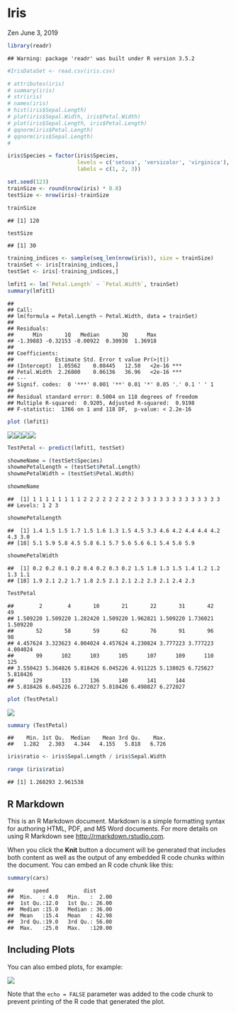 Iris
================
Zen
June 3, 2019

``` r
library(readr)
```

    ## Warning: package 'readr' was built under R version 3.5.2

``` r
#IrisDataSet <- read.csv(iris.csv)

# attributes(iris)
# summary(iris)
# str(iris)
# names(iris)
# hist(iris$Sepal.Length)
# plot(iris$Sepal.Width, iris$Petal.Width)
# plot(iris$Sepal.Length, iris$Petal.Length)
# qqnorm(iris$Petal.Length)
# qqnorm(iris$Sepal.Length)
# 

iris$Species = factor(iris$Species,
                      levels = c('setosa', 'versicolor', 'virginica'),
                      labels = c(1, 2, 3))

set.seed(123)
trainSize <- round(nrow(iris) * 0.8)
testSize <- nrow(iris)-trainSize

trainSize
```

    ## [1] 120

``` r
testSize
```

    ## [1] 30

``` r
training_indices <- sample(seq_len(nrow(iris)), size = trainSize)
trainSet <- iris[training_indices,]
testSet <- iris[-training_indices,]

lmfit1 <- lm(`Petal.Length` ~ `Petal.Width`, trainSet)
summary(lmfit1)
```

    ## 
    ## Call:
    ## lm(formula = Petal.Length ~ Petal.Width, data = trainSet)
    ## 
    ## Residuals:
    ##      Min       1Q   Median       3Q      Max 
    ## -1.39883 -0.32153 -0.00922  0.30938  1.36918 
    ## 
    ## Coefficients:
    ##             Estimate Std. Error t value Pr(>|t|)    
    ## (Intercept)  1.05562    0.08445   12.50   <2e-16 ***
    ## Petal.Width  2.26800    0.06136   36.96   <2e-16 ***
    ## ---
    ## Signif. codes:  0 '***' 0.001 '**' 0.01 '*' 0.05 '.' 0.1 ' ' 1
    ## 
    ## Residual standard error: 0.5004 on 118 degrees of freedom
    ## Multiple R-squared:  0.9205, Adjusted R-squared:  0.9198 
    ## F-statistic:  1366 on 1 and 118 DF,  p-value: < 2.2e-16

``` r
plot (lmfit1)
```

![](Iris_files/figure-markdown_github/unnamed-chunk-1-1.png)![](Iris_files/figure-markdown_github/unnamed-chunk-1-2.png)![](Iris_files/figure-markdown_github/unnamed-chunk-1-3.png)![](Iris_files/figure-markdown_github/unnamed-chunk-1-4.png)

``` r
TestPetal <- predict(lmfit1, testSet)

showmeName = (testSet$Species)
showmePetalLength = (testSet$Petal.Length)
showmePetalWidth = (testSet$Petal.Width)

showmeName
```

    ##  [1] 1 1 1 1 1 1 1 1 2 2 2 2 2 2 2 2 2 3 3 3 3 3 3 3 3 3 3 3 3 3
    ## Levels: 1 2 3

``` r
showmePetalLength
```

    ##  [1] 1.4 1.5 1.5 1.7 1.5 1.6 1.3 1.5 4.5 3.3 4.6 4.2 4.4 4.4 4.2 4.3 3.0
    ## [18] 5.1 5.9 5.8 4.5 5.8 6.1 5.7 5.6 5.6 6.1 5.4 5.6 5.9

``` r
showmePetalWidth
```

    ##  [1] 0.2 0.2 0.1 0.2 0.4 0.2 0.3 0.2 1.5 1.0 1.3 1.5 1.4 1.2 1.2 1.3 1.1
    ## [18] 1.9 2.1 2.2 1.7 1.8 2.5 2.1 2.1 2.2 2.3 2.1 2.4 2.3

``` r
TestPetal
```

    ##        2        4       10       21       22       31       42       49 
    ## 1.509220 1.509220 1.282420 1.509220 1.962821 1.509220 1.736021 1.509220 
    ##       52       58       59       62       76       91       96       98 
    ## 4.457624 3.323623 4.004024 4.457624 4.230824 3.777223 3.777223 4.004024 
    ##       99      102      103      105      107      109      110      125 
    ## 3.550423 5.364826 5.818426 6.045226 4.911225 5.138025 6.725627 5.818426 
    ##      129      133      136      140      141      144 
    ## 5.818426 6.045226 6.272027 5.818426 6.498827 6.272027

``` r
plot (TestPetal)
```

![](Iris_files/figure-markdown_github/unnamed-chunk-1-5.png)

``` r
summary (TestPetal)
```

    ##    Min. 1st Qu.  Median    Mean 3rd Qu.    Max. 
    ##   1.282   2.303   4.344   4.155   5.818   6.726

``` r
iris$ratio <- iris$Sepal.Length / iris$Sepal.Width

range (iris$ratio)
```

    ## [1] 1.268293 2.961538

R Markdown
----------

This is an R Markdown document. Markdown is a simple formatting syntax for authoring HTML, PDF, and MS Word documents. For more details on using R Markdown see <http://rmarkdown.rstudio.com>.

When you click the **Knit** button a document will be generated that includes both content as well as the output of any embedded R code chunks within the document. You can embed an R code chunk like this:

``` r
summary(cars)
```

    ##      speed           dist       
    ##  Min.   : 4.0   Min.   :  2.00  
    ##  1st Qu.:12.0   1st Qu.: 26.00  
    ##  Median :15.0   Median : 36.00  
    ##  Mean   :15.4   Mean   : 42.98  
    ##  3rd Qu.:19.0   3rd Qu.: 56.00  
    ##  Max.   :25.0   Max.   :120.00

Including Plots
---------------

You can also embed plots, for example:

![](Iris_files/figure-markdown_github/pressure-1.png)

Note that the `echo = FALSE` parameter was added to the code chunk to prevent printing of the R code that generated the plot.
